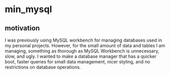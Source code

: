# min_mysql

## motivation

I was previously using MySQL workbench for managing databases used in my personal projects. However, for the small amount of data and tables I am managing, something as thorough as MySQL Workbench is unnecessary, slow, and ugly. I wanted to make a database manager that has a quicker boot, faster queries for small data management, nicer styling, and no restrictions on database operations.
